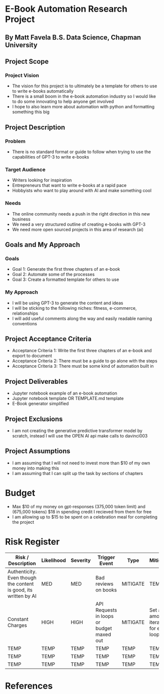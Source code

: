 # E-Book Automation Research Project
## By Matt Favela B.S. Data Science, Chapman University

## Project Scope
### Project Vision
* The vision for this project is to ultimately be a template for others to use to write e-books automatically
* There is a small boom in the e-book automation industry so I would like to do some innovating to help anyone get involved
* I hope to also learn more about automation with python and formatting something this big
## Project Description
### Problem
* There is no standard format or guide to follow when trying to use the capabilities of GPT-3 to write e-books
### Target Audience
* Writers looking for inspiration
* Entrepreneurs that want to write e-books at a rapid pace
* Hobbyists who want to play around with AI and make something cool
### Needs
* The online community needs a push in the right direction in this new business
* We need a very structured outline of creating e-books with GPT-3
* We need more open sourced projects in this area of research (ai)
## Goals and My Approach
### Goals
* Goal 1: Generate the first three chapters of an e-book
* Goal 2: Automate some of the processes
* Goal 3: Create a formatted template for others to use
### My Approach
* I will be using GPT-3 to generate the content and ideas
* I will be sticking to the following niches: fitness, e-commerce, relationships
* I will add useful comments along the way and easily readable naming conventions
## Project Acceptance Criteria
* Acceptance Criteria 1: Write the first three chapters of an e-book and export to document
* Acceptance Criteria 2: There must be a guide to go alone with the steps
* Acceptance Criteria 3: There must be some kind of automation built in
## Project Deliverables
* Jupyter notebook example of an e-book automation
* Jupyter notebook template OR TEMPLATE.md template
* E-Book generator simplified
## Project Exclusions
* I am not creating the generative predictive transformer model by scratch, instead I will use the OPEN AI api make calls to davinci003 
## Project Assumptions
* I am assuming that I will not need to invest more than $10 of my own money into making this
* I am assuming that I can split up the task by sections of chapters
# Budget
* Max $10 of my money on gpt-responses (375,000 token limit) and (675,000 tokens) $18 in spending credit I recieved from them for free
* I am allowing up to $15 to be spent on a celebration meal for completing the project
# Risk Register
| Risk / Description  | Likelihood | Severity | Trigger Event | Type | Mitigation|
| ----------- | ----------- | ----------- | ----------- | ----------- | ----------- |
| Authenticity. Even though the content is good, its written by AI| MED | MED | Bad reviews on books | MITIGATE | TEMP |
| Constant Charges | HIGH | HIGH | API Requests in loops or budget maxed out | MITIGATE | Set a max amount of iterations for each loop |
| TEMP | TEMP | TEMP | TEMP | TEMP | TEMP |
| TEMP | TEMP | TEMP | TEMP | TEMP | TEMP |
| TEMP | TEMP | TEMP | TEMP | TEMP | TEMP |

# References
